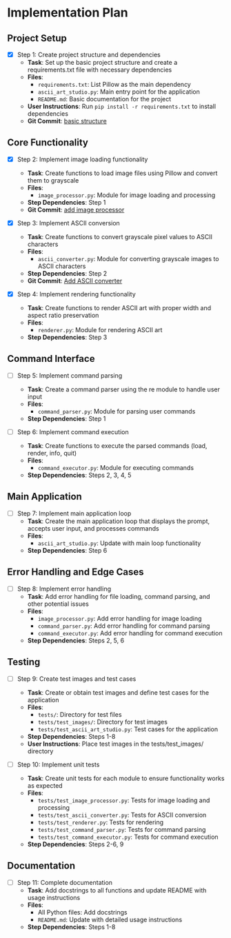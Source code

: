 # Implementation Plan

## Project Setup
- [x] Step 1: Create project structure and dependencies
  - **Task**: Set up the basic project structure and create a requirements.txt file with necessary dependencies
  - **Files**:
    - `requirements.txt`: List Pillow as the main dependency
    - `ascii_art_studio.py`: Main entry point for the application
    - `README.md`: Basic documentation for the project
  - **User Instructions**: Run `pip install -r requirements.txt` to install dependencies
  - **Git Commit**: [basic structure](1b3146a)

## Core Functionality
- [x] Step 2: Implement image loading functionality
  - **Task**: Create functions to load image files using Pillow and convert them to grayscale
  - **Files**:
    - `image_processor.py`: Module for image loading and processing
  - **Step Dependencies**: Step 1
  - **Git Commit**: [add image processor](33ca401)
  
- [x] Step 3: Implement ASCII conversion
  - **Task**: Create functions to convert grayscale pixel values to ASCII characters
  - **Files**:
    - `ascii_converter.py`: Module for converting grayscale images to ASCII characters
  - **Step Dependencies**: Step 2
  - **Git Commit**: [Add ASCII converter](e555161)

- [x] Step 4: Implement rendering functionality
  - **Task**: Create functions to render ASCII art with proper width and aspect ratio preservation
  - **Files**:
    - `renderer.py`: Module for rendering ASCII art
  - **Step Dependencies**: Step 3

## Command Interface
- [ ] Step 5: Implement command parsing
  - **Task**: Create a command parser using the re module to handle user input
  - **Files**:
    - `command_parser.py`: Module for parsing user commands
  - **Step Dependencies**: Step 1

- [ ] Step 6: Implement command execution
  - **Task**: Create functions to execute the parsed commands (load, render, info, quit)
  - **Files**:
    - `command_executor.py`: Module for executing commands
  - **Step Dependencies**: Steps 2, 3, 4, 5

## Main Application
- [ ] Step 7: Implement main application loop
  - **Task**: Create the main application loop that displays the prompt, accepts user input, and processes commands
  - **Files**:
    - `ascii_art_studio.py`: Update with main loop functionality
  - **Step Dependencies**: Step 6

## Error Handling and Edge Cases
- [ ] Step 8: Implement error handling
  - **Task**: Add error handling for file loading, command parsing, and other potential issues
  - **Files**:
    - `image_processor.py`: Add error handling for image loading
    - `command_parser.py`: Add error handling for command parsing
    - `command_executor.py`: Add error handling for command execution
  - **Step Dependencies**: Steps 2, 5, 6

## Testing
- [ ] Step 9: Create test images and test cases
  - **Task**: Create or obtain test images and define test cases for the application
  - **Files**:
    - `tests/`: Directory for test files
    - `tests/test_images/`: Directory for test images
    - `tests/test_ascii_art_studio.py`: Test cases for the application
  - **Step Dependencies**: Steps 1-8
  - **User Instructions**: Place test images in the tests/test_images/ directory

- [ ] Step 10: Implement unit tests
  - **Task**: Create unit tests for each module to ensure functionality works as expected
  - **Files**:
    - `tests/test_image_processor.py`: Tests for image loading and processing
    - `tests/test_ascii_converter.py`: Tests for ASCII conversion
    - `tests/test_renderer.py`: Tests for rendering
    - `tests/test_command_parser.py`: Tests for command parsing
    - `tests/test_command_executor.py`: Tests for command execution
  - **Step Dependencies**: Steps 2-6, 9

## Documentation
- [ ] Step 11: Complete documentation
  - **Task**: Add docstrings to all functions and update README with usage instructions
  - **Files**:
    - All Python files: Add docstrings
    - `README.md`: Update with detailed usage instructions
  - **Step Dependencies**: Steps 1-8
